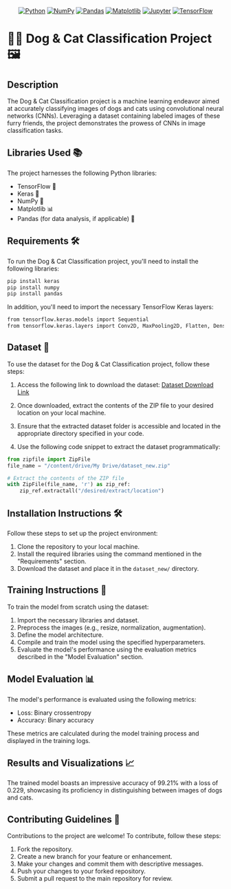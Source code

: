 <div align="center">
    <a href="https://www.python.org/"><img alt="Python" src="https://img.shields.io/badge/Python-3.8%2B-14354C.svg?logo=python&logoColor=white"></a>
    <a href="https://numpy.org/"><img alt="NumPy" src="https://img.shields.io/badge/NumPy-1.20%2B-013243.svg?logo=numpy&logoColor=white"></a>
    <a href="https://pandas.pydata.org/"><img alt="Pandas" src="https://img.shields.io/badge/Pandas-1.2%2B-150458.svg?logo=pandas&logoColor=white"></a>
    <a href="https://matplotlib.org/"><img alt="Matplotlib" src="https://img.shields.io/badge/Matplotlib-3.4%2B-11557C.svg?logo=matplotlib&logoColor=white"></a>
    <a href="https://jupyter.org/"><img alt="Jupyter" src="https://img.shields.io/badge/Jupyter-1.0%2B-F37726.svg?logo=jupyter&logoColor=white"></a>
    <a href="https://www.tensorflow.org/"><img alt="TensorFlow" src="https://img.shields.io/badge/TensorFlow-2.7.0-%23FF6F00"></a>


</div>

# 🐶🐱 Dog & Cat Classification Project 🖼️

## Description
The Dog & Cat Classification project is a machine learning endeavor aimed at accurately classifying images of dogs and cats using convolutional neural networks (CNNs). Leveraging a dataset containing labeled images of these furry friends, the project demonstrates the prowess of CNNs in image classification tasks.

## Libraries Used 📚
The project harnesses the following Python libraries:
- TensorFlow 🧠
- Keras 🤖
- NumPy 🔢
- Matplotlib 📊
- Pandas (for data analysis, if applicable) 🐼

## Requirements 🛠️
To run the Dog & Cat Classification project, you'll need to install the following libraries:

```bash
pip install keras
pip install numpy
pip install pandas
```
In addition, you'll need to import the necessary TensorFlow Keras layers:

```bash
from tensorflow.keras.models import Sequential
from tensorflow.keras.layers import Conv2D, MaxPooling2D, Flatten, Dense
```

## Dataset 📸

To use the dataset for the Dog & Cat Classification project, follow these steps:

1. Access the following link to download the dataset: [Dataset Download Link](Dataset_Download_Link)

2. Once downloaded, extract the contents of the ZIP file to your desired location on your local machine.

3. Ensure that the extracted dataset folder is accessible and located in the appropriate directory specified in your code.

4. Use the following code snippet to extract the dataset programmatically:

```python
from zipfile import ZipFile
file_name = "/content/drive/My Drive/dataset_new.zip"

# Extract the contents of the ZIP file
with ZipFile(file_name, 'r') as zip_ref:
    zip_ref.extractall("/desired/extract/location")
```
## Installation Instructions 🛠️

Follow these steps to set up the project environment:

1. Clone the repository to your local machine.
2. Install the required libraries using the command mentioned in the "Requirements" section.
3. Download the dataset and place it in the `dataset_new/` directory.

## Training Instructions 📝

To train the model from scratch using the dataset:

1. Import the necessary libraries and dataset.
2. Preprocess the images (e.g., resize, normalization, augmentation).
3. Define the model architecture.
4. Compile and train the model using the specified hyperparameters.
5. Evaluate the model's performance using the evaluation metrics described in the "Model Evaluation" section.

## Model Evaluation 📊

The model's performance is evaluated using the following metrics:

- Loss: Binary crossentropy
- Accuracy: Binary accuracy

These metrics are calculated during the model training process and displayed in the training logs.

## Results and Visualizations 📈

The trained model boasts an impressive accuracy of 99.21% with a loss of 0.229, showcasing its proficiency in distinguishing between images of dogs and cats.

## Contributing Guidelines 🤝

Contributions to the project are welcome! To contribute, follow these steps:

1. Fork the repository.
2. Create a new branch for your feature or enhancement.
3. Make your changes and commit them with descriptive messages.
4. Push your changes to your forked repository.
5. Submit a pull request to the main repository for review.
